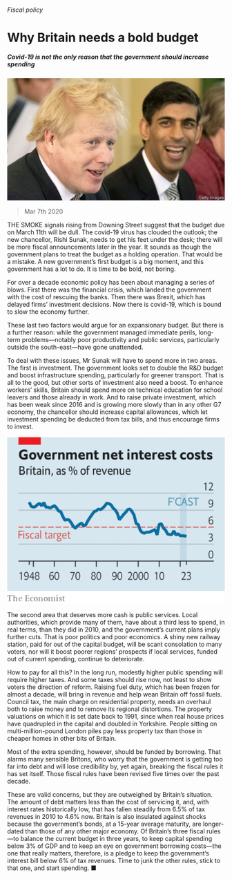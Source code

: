 ###### Fiscal policy

# Why Britain needs a bold budget 

##### Covid-19 is not the only reason that the government should increase spending 

![image](images/20200307_LDP503.jpg) 

> Mar 7th 2020 

THE SMOKE signals rising from Downing Street suggest that the budget due on March 11th will be dull. The covid-19 virus has clouded the outlook; the new chancellor, Rishi Sunak, needs to get his feet under the desk; there will be more fiscal announcements later in the year. It sounds as though the government plans to treat the budget as a holding operation. That would be a mistake. A new government’s first budget is a big moment, and this government has a lot to do. It is time to be bold, not boring.

For over a decade economic policy has been about managing a series of blows. First there was the financial crisis, which landed the government with the cost of rescuing the banks. Then there was Brexit, which has delayed firms’ investment decisions. Now there is covid-19, which is bound to slow the economy further.


These last two factors would argue for an expansionary budget. But there is a further reason: while the government managed immediate perils, long-term problems—notably poor productivity and public services, particularly outside the south-east—have gone unattended.

To deal with these issues, Mr Sunak will have to spend more in two areas. The first is investment. The government looks set to double the R&amp;D budget and boost infrastructure spending, particularly for greener transport. That is all to the good, but other sorts of investment also need a boost. To enhance workers’ skills, Britain should spend more on technical education for school leavers and those already in work. And to raise private investment, which has been weak since 2016 and is growing more slowly than in any other G7 economy, the chancellor should increase capital allowances, which let investment spending be deducted from tax bills, and thus encourage firms to invest.

![image](images/20200307_LDC564.png) 


The second area that deserves more cash is public services. Local authorities, which provide many of them, have about a third less to spend, in real terms, than they did in 2010, and the government’s current plans imply further cuts. That is poor politics and poor economics. A shiny new railway station, paid for out of the capital budget, will be scant consolation to many voters, nor will it boost poorer regions’ prospects if local services, funded out of current spending, continue to deteriorate.

How to pay for all this? In the long run, modestly higher public spending will require higher taxes. And some taxes should rise now, not least to show voters the direction of reform. Raising fuel duty, which has been frozen for almost a decade, will bring in revenue and help wean Britain off fossil fuels. Council tax, the main charge on residential property, needs an overhaul both to raise money and to remove its regional distortions. The property valuations on which it is set date back to 1991, since when real house prices have quadrupled in the capital and doubled in Yorkshire. People sitting on multi-million-pound London piles pay less property tax than those in cheaper homes in other bits of Britain.

Most of the extra spending, however, should be funded by borrowing. That alarms many sensible Britons, who worry that the government is getting too far into debt and will lose credibility by, yet again, breaking the fiscal rules it has set itself. Those fiscal rules have been revised five times over the past decade.

These are valid concerns, but they are outweighed by Britain’s situation. The amount of debt matters less than the cost of servicing it, and, with interest rates historically low, that has fallen steadily from 6.5% of tax revenues in 2010 to 4.6% now. Britain is also insulated against shocks because the government’s bonds, at a 15-year average maturity, are longer-dated than those of any other major economy. Of Britain’s three fiscal rules—to balance the current budget in three years, to keep capital spending below 3% of GDP and to keep an eye on government borrowing costs—the one that really matters, therefore, is a pledge to keep the government’s interest bill below 6% of tax revenues. Time to junk the other rules, stick to that one, and start spending. ■

